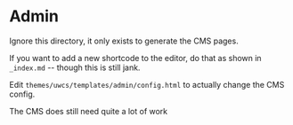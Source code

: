 # Admin

Ignore this directory, it only exists to generate the CMS pages.

If you want to add a new shortcode to the editor, do that as shown in `_index.md` -- though this is still jank.

Edit `themes/uwcs/templates/admin/config.html` to actually change the CMS config.

The CMS does still need quite a lot of work